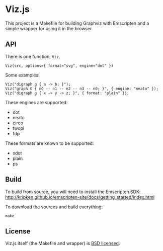 # Viz.js

This project is a Makefile for building Graphviz with Emscripten and a simple wrapper for using it in the browser.

## API

There is one function, `Viz`.

    Viz(src, options={ format="svg", engine="dot" })

Some examples:

    Viz("digraph g { a -> b; }");
    Viz("graph G { n0 -- n1 -- n2 -- n3 -- n0; }", { engine: "neato" });
    Viz("digraph g { x -> y -> z; }", { format: "plain" });

These engines are supported:

- dot
- neato
- circo
- twopi
- fdp

These formats are known to be supported:

- xdot
- plain
- ps

## Build

To build from source, you will need to install the Emscripten SDK: http://kripken.github.io/emscripten-site/docs/getting_started/index.html

To download the sources and build everything:

    make

## License

Viz.js itself (the Makefile and wrapper) is [BSD licensed](./LICENSE).
